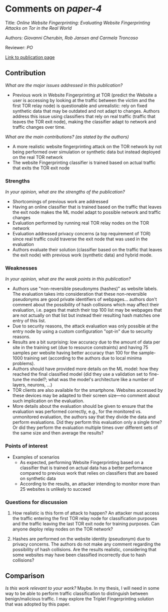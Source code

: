 # Comments on _paper-4_

Title: _Online Website Fingerprinting: Evaluating Website Fingerprinting Attacks on Tor in the Real World_

Authors: _Giovanni Cherubin, Rob Jansen and Carmela Troncoso_

Reviewer: _PO_

[Link to publication page](https://www.usenix.org/conference/usenixsecurity22/presentation/cherubin)

## Contribution

_What are the major issues addressed in this publication?_

- Previous work in Website Fingerprinting at TOR (predict the Website a user is accessing by looking at the traffic between the victim and the first TOR relay node) is questionable and unrealistic: rely on fixed synthetic data that may be outdated and not adapt to changes. Authors address this issue using classifiers that rely on real traffic (traffic that leaves the TOR exit node), making the classifier adapt to network and traffic changes over time.


_What are the main contributions? (as stated by the authors)_

- A more realistic website fingerprinting attack on the TOR network by not being performed over simulation or synthetic data but instead deployed on the real TOR network
- The website Fingerprinting classifier is trained based on actual traffic that exits the TOR exit node

### Strengths

_In your opinion, what are the strengths of the publication?_

- Shortcomings of previous work are addressed
- Having an online classifier that is trained based on the traffic that leaves the exit node makes the ML model adapt to possible network and traffic changes
- Evaluation performed by running real TOR relay nodes on the TOR network
- Evaluation addressed privacy concerns (a top requirement of TOR) since real traffic could traverse the exit node that was used in the evaluation
- Authors evaluate their solution (classifier based on the traffic that leaves the exit node) with previous work (synthetic data) and hybrid mode.

### Weaknesses

_In your opinion, what are the weak points in this publication?_

- Authors use "non-reversible pseudonyms (hashes)" as website labels. The evaluation takes into consideration that these non-reversible pseudonyms are good private identifiers of webpages... authors don't comment about the possibility of hash collisions which may affect their evaluation, i.e. pages that match their top 100 list may be webpages that are not actually on that list but instead their resulting hash matches one entry of this list.
- Due to security reasons, the attack evaluation was only possible at the entry node by using a custom configuration "opt-in" due to security reasons.
- Results are a bit surprising: low accuracy due to the amount of data per site in the training set (due to resource constraints) and having 75 samples per website having better accuracy than 100 for the sample-1000 training set (according to the authors due to local minima problems).
- Authors should have provided more details on the ML model: how they reached the final classified model (did they use a validation set to fine-tune the model?; what was the model's architecture like a number of layers, neurons, ...)
- TOR clients are also available for the smartphone. Websites accessed by these devices may be adapted to their screen size—no comment about such implication on the evaluation.
- More details about the evaluation should be given to ensure that the evaluation was performed correctly, e.g., for the monitored vs. unmonitored evaluation, the authors say that they divide the data and perform evaluations. Did they perform this evaluation only a single time? Or did they perform the evaluation multiple times over different sets of the same size and then average the results?

### Points of interest

- Examples of scenarios
  - As expected, performing Website Fingerprinting based on a classifier that is trained on actual data has a better performance compared to previous work that relies on classifiers that are based on synthetic data
  - According to the results, an attacker intending to monitor more than 25 websites is unlikely to succeed



### Questions for discussion

1. How realistic is this form of attack to happen? An attacker must access the traffic entering the first TOR relay node for classification purposes and the traffic leaving the last TOR exit node for training purposes. Can anyone deploy relay nodes on the TOR network?

2. Hashes are performed on the website identity (pseudonym) due to privacy concerns. The authors do not make any comment regarding the possibility of hash collisions. Are the results realistic, considering that some websites may have been classified incorrectly due to hash collisions?

## Comparison

_Is this work relevant to your work?_ Maybe. In my thesis, I will need in some way to be able to perform traffic classification to distinguish between benign/malicious traffic. I may explore the Triplet Fingerprinting solution that was adopted by this paper.
